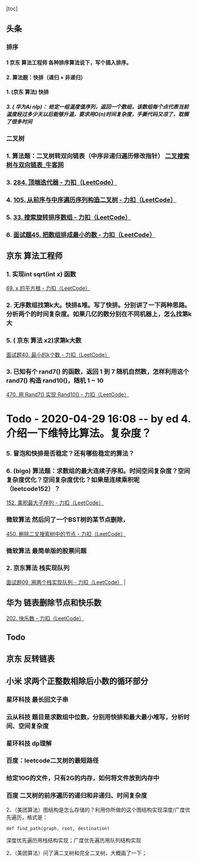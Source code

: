 [toc]

## 头条

### 排序

#### 1 京东 算法工程师 各种排序算法说下，写个插入排序。
#### 2. 算法题：快排（递归 + 非递归）
#### 1. (京东 算法) 快排

##### 3. ( 华为Ai nlp)： 给定一组温度值序列，返回一个数组，该数组每个点代表当前温度经过多少天以后能够升温，要求用O(n)时间复杂度，手撕代码又凉了，耽搁了很多时间

### 二叉树

### 1. 算法题：二叉树转双向链表（中序非递归遍历修改指针） [二叉搜索树与双向链表_牛客网](https://www.nowcoder.com/practice/947f6eb80d944a84850b0538bf0ec3a5?tpId=13&tqId=11179&rp=1&ru=%2Fta%2Fcoding-interviews&qru=%2Fta%2Fcoding-interviews%2Fquestion-ranking&tPage=2)

### 3. [284. 顶端迭代器 - 力扣（LeetCode）](https://leetcode-cn.com/problems/peeking-iterator/)

### 4. [105. 从前序与中序遍历序列构造二叉树 - 力扣（LeetCode）](https://leetcode-cn.com/problems/construct-binary-tree-from-preorder-and-inorder-traversal/)

### 5. [33. 搜索旋转排序数组 - 力扣（LeetCode）](https://leetcode-cn.com/problems/search-in-rotated-sorted-array/)

### 6. [面试题45. 把数组排成最小的数 - 力扣（LeetCode）](https://leetcode-cn.com/problems/ba-shu-zu-pai-cheng-zui-xiao-de-shu-lcof/)

##  京东 算法工程师

### 1. 实现int sqrt(int x) 函数

[69. x 的平方根 - 力扣（LeetCode）](https://leetcode-cn.com/problems/sqrtx/submissions/)

### 2. 无序数组找第k大。快排&堆。写了快排。分别讲了一下两种思路。分析两个的时间复杂度。如果几亿的数分别在不同机器上，怎么找第k大
### 5. ( 京东 算法 x2)求第k大数

[面试题40. 最小的k个数 - 力扣（LeetCode）](https://leetcode-cn.com/problems/zui-xiao-de-kge-shu-lcof/)

### 3. 已知有个 rand7() 的函数，返回 1 到 7 随机自然数，怎样利用这个 rand7() 构造 rand10()，随机 1 ~ 10

[470. 用 Rand7() 实现 Rand10() - 力扣（LeetCode）](https://leetcode-cn.com/problems/implement-rand10-using-rand7/)

# Todo - 2020-04-29 16:08 -- by ed 4. 介绍一下维特比算法。复杂度？

### 5. 冒泡和快排是否稳定？还有哪些稳定的算法？

### 6. (bigo) 算法题：求数组的最大连续子序和。时间空间复杂度？空间复杂度优化？空间复杂度优化？如果是连续乘积呢（leetcode152）？

[152. 乘积最大子序列 - 力扣（LeetCode）](https://leetcode-cn.com/problems/maximum-product-subarray/submissions/) 

### 微软算法 然后问了一个BST树的某节点删除，

[450. 删除二叉搜索树中的节点 - 力扣（LeetCode）](https://leetcode-cn.com/problems/delete-node-in-a-bst/)

### 微软算法 最简单版的股票问题

### 2. 京东算法 栈实现队列

[面试题09. 用两个栈实现队列 - 力扣（LeetCode）](https://leetcode-cn.com/problems/yong-liang-ge-zhan-shi-xian-dui-lie-lcof/) |

## 华为 链表删除节点和快乐数

[202. 快乐数 - 力扣（LeetCode）](https://leetcode-cn.com/problems/happy-number/)

## Todo

## 京东 反转链表

## 小米 求两个正整数相除后小数的循环部分

### 星环科技 最长回文子串

### 云从科技 题目是求数组中位数，分别用快排和最大最小堆写，分析时间、空间复杂度

### 星环科技 dp理解

### 百度：leetcode二叉树的最短路径

### 给定10G的文件，只有2G的内存，如何将文件放到内存中

### 百度 二叉树的前序遍历的递归和非递归、时间复杂度

2、（美团算法）图结构是怎么存储的？利用你所做的这个图结构实现深度/广度优先遍历，格式是：

`def find_path(graph, root, destination)`

深度优先遍历用栈结构实现；广度优先遍历用队列结构实现

2、（美团算法）问了满二叉树和完全二叉树，大概画了一下；

